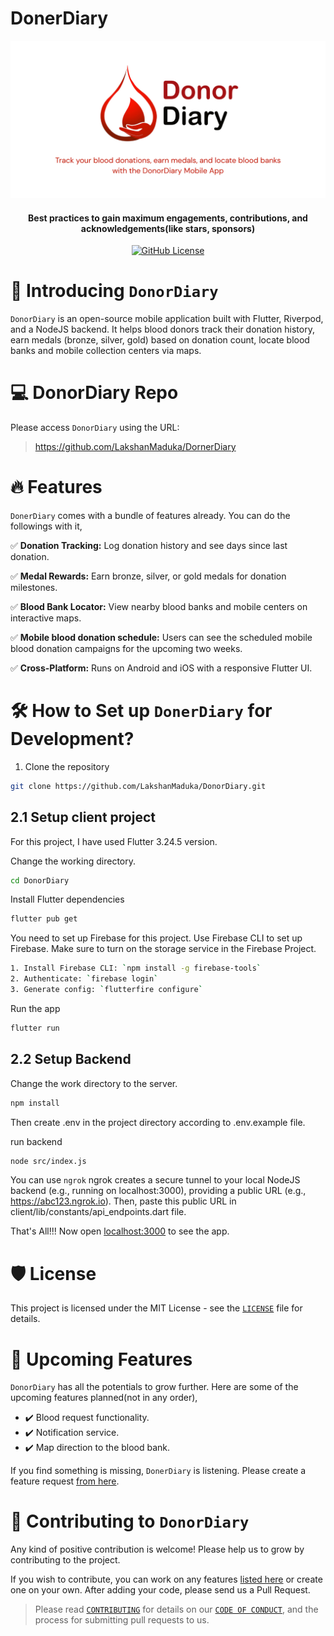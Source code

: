 # DonerDiary
<p align="center">
<img src="https://github.com/LakshanMaduka/DonorDiary/blob/f428b6d2d167f09291bf01f896bea593d37adcae/Track%20your%20blood%20donations%2C%20earn%20medals%2C%20and%20locate%20blood%20banks%20with%20the%20Blood%20Donor%20History%20App.png" alt="name"/>
<p/>

<h4 align="center">Best practices to gain maximum engagements, contributions, and acknowledgements(like stars, sponsors)</h4>

<p align="center">
<a href="[https://github.com/LakshanMaduka/DornerDiary/LICENSE" target="blank">
<img alt="GitHub License" src="https://img.shields.io/github/license/LakshanMaduka/DonorDiary">

</a>

# 👋 Introducing `DonorDiary`
`DonorDiary`  is an open-source mobile application built with Flutter, Riverpod, and a NodeJS backend. It helps blood donors track their donation history, earn medals (bronze, silver, gold) based on donation count, locate blood banks and mobile collection centers via maps.


# 💻 DonorDiary Repo
Please access `DonorDiary` using the URL:

> https://github.com/LakshanMaduka/DornerDiary

# 🔥 Features
`DonerDiary` comes with a bundle of features already. You can do the followings with it,

✅ **Donation Tracking:** Log donation history and see days since last donation.

✅ **Medal Rewards:** Earn bronze, silver, or gold medals for donation milestones.

✅ **Blood Bank Locator:** View nearby blood banks and mobile centers on interactive maps.

✅ **Mobile blood donation schedule:** Users can see the scheduled mobile blood donation campaigns for the upcoming two weeks.

✅ **Cross-Platform:** Runs on Android and iOS with a responsive Flutter UI.

# 🛠️ How to Set up `DonerDiary` for Development?
1. Clone the repository

```bash
git clone https://github.com/LakshanMaduka/DonorDiary.git
```
## 2.1 Setup client project

For this project, I have used Flutter 3.24.5 version.

 Change the working directory.

```bash
cd DonorDiary
```

 Install Flutter dependencies

```bash
flutter pub get
```
You need to set up Firebase for this project. Use Firebase CLI to set up Firebase. Make sure to turn on the storage service in the Firebase Project.

```bash
1. Install Firebase CLI: `npm install -g firebase-tools`
2. Authenticate: `firebase login`
3. Generate config: `flutterfire configure`
```

Run the app

```bash
flutter run
```

## 2.2 Setup Backend

Change the work directory to the server.

```bash
npm install
```
Then create .env in the project directory according to .env.example file.

run backend

```bash
node src/index.js 
```

You can use `ngrok` 
ngrok creates a secure tunnel to your local NodeJS backend (e.g., running on localhost:3000), providing a public URL (e.g., https://abc123.ngrok.io). Then, paste this public URL in client/lib/constants/api_endpoints.dart file.

That's All!!! Now open [localhost:3000](http://localhost:3000/) to see the app.

# 🛡️ License
This project is licensed under the MIT License - see the [`LICENSE`](LICENSE) file for details.

# 🦄 Upcoming Features
`DonorDiary` has all the potentials to grow further. Here are some of the upcoming features planned(not in any order),

- ✔️ Blood request functionality.
- ✔️ Notification service.
- ✔️ Map direction to the blood bank.
  


If you find something is missing, `DonerDiary` is listening. Please create a feature request [from here](https://github.com/LakshanMaduka/DonorDiary/issues).


# 🤝 Contributing to `DonorDiary`
Any kind of positive contribution is welcome! Please help us to grow by contributing to the project.

If you wish to contribute, you can work on any features [listed here](https://github.com/LakshanMaduka/DonorDiary#-upcoming-features) or create one on your own. After adding your code, please send us a Pull Request.

> Please read [`CONTRIBUTING`](CONTRIBUTING.md) for details on our [`CODE OF CONDUCT`](CODE_OF_CONDUCT.md), and the process for submitting pull requests to us.

